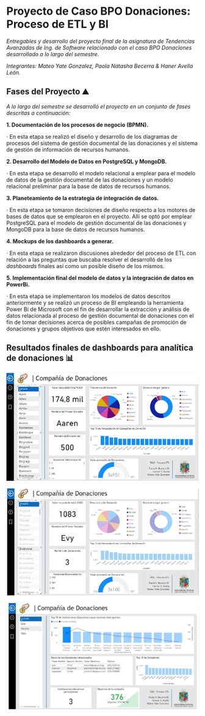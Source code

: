 # Proyecto de Caso BPO Donaciones: Proceso de ETL y BI

_Entregables y desarrollo del proyecto final de la asignatura de Tendencias Avanzadas de Ing. de Software relacionado con el caso BPO Donaciones desarrollado a lo largo del semestre._

_Integrantes: Mateo Yate Gonzalez, Paola Natasha Becerra & Haner Avella León._

## Fases del Proyecto ⛰️

_A lo largo del semestre se desarrolló el proyecto en un conjunto de fases descritas a continuación:_

**1. Documentación de los procesos de negocio (BPMN).**

· En esta etapa se realizó el diseño y desarrollo de los diagramas de procesos del sistema de gestión documental de las donaciones y el sistema de gestión de información de recursos humanos.

**2. Desarrollo del Modelo de Datos en PostgreSQL y MongoDB.**

· En esta etapa se desarrolló el modelo relacional a emplear para el modelo de datos de la gestión documental de las donaciones y un modelo relacional preliminar para la base de datos de recursos humanos.

**3. Planeteamiento de la estrategia de integración de datos.**

· En esta etapa se tomaron decisiones de diseño respecto a los motores de bases de datos que se emplearon en el proyecto. Allí se optó por emplear PostgreSQL para el modelo de gestión documental de las donaciones y MongoDB para la base de datos de recursos humanos. 

**4. Mockups de los dashboards a generar.**

· En esta etapa se realizaron discusiones alrededor del proceso de ETL con relación a las preguntas que buscaba resolver el desarrolló de los _dashboards_ finales así como un posible diseño de los mismos.

**5. Implementación final del modelo de datos y la integración de datos en PowerBi.**

· En esta etapa se implementaron los modelos de datos descritos anteriormente y se realizó un proceso de BI empleando la herramienta Power Bi de Microsoft con el fin de desarrollar la extracción y análisis de datos relacionada al proceso de gestión documental de donaciones con el fin de tomar decisiones acerca de posibles campañas de promoción de donaciones y grupos objetivos que estén interesados en ello.

## Resultados finales de dashboards para analítica de donaciones 📊

![Dashboard 1](https://github.com/mateoyateg/DonacionesBI/blob/main/img/dash1.jpg)

![Dashboard 2](https://github.com/mateoyateg/DonacionesBI/blob/main/img/dash2.jpg)

![Dashboard 3](https://github.com/mateoyateg/DonacionesBI/blob/main/img/dash3.jpg)